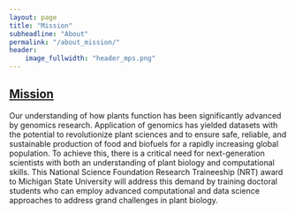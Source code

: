 ```yaml
---
layout: page
title: "Mission"
subheadline: "About"
permalink: "/about_mission/"
header:
    image_fullwidth: "header_mps.png"
---
```

## [Mission](https://nrt-impacts.github.io/mission/)
Our understanding of how plants function has been significantly advanced by genomics research. Application of genomics has yielded datasets with the potential to revolutionize plant sciences and to ensure safe, reliable, and sustainable production of food and biofuels for a rapidly increasing global population.  To achieve this, there is a critical need for next-generation scientists with both an understanding of plant biology and computational skills. This National Science Foundation Research Traineeship (NRT) award to Michigan State University will address this demand by training doctoral students who can employ advanced computational and data science approaches to address grand challenges in plant biology.



